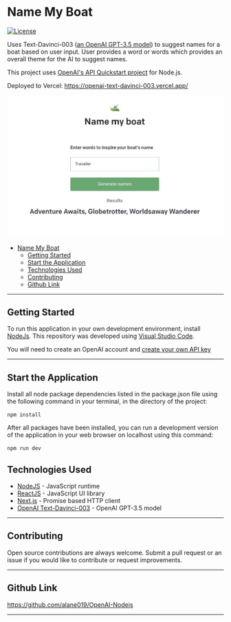 
# Name My Boat
[![License](https://img.shields.io/badge/license-MIT-blue.svg)](/LICENSE)

Uses Text-Davinci-003 ([an OpenAI GPT-3.5 model](https://platform.openai.com/docs/models/gpt-3-5)) to suggest names for a boat based on user input. User provides a word or words which provides an overall theme for the AI to suggest names. 

This project uses [OpenAI's API Quickstart project](https://github.com/openai/openai-quickstart-node) for Node.js. 

Deployed to Vercel: 
https://openai-text-davinci-003.vercel.app/

![App Screenshot](./public/screenshot.jpg)

- [Name My Boat](#name-my-boat)
  - [Getting Started ](#getting-started-)
  - [Start the Application  ](#start-the-application--)
  - [Technologies Used  ](#technologies-used--)
  - [Contributing ](#contributing-)
  - [Github Link  ](#github-link--)

---

##  Getting Started <a name = "environment_setup"></a>

  To run this application in your own development environment, install [NodeJs](https://nodejs.org/). This repository was developed using [Visual Studio Code](https://code.visualstudio.com/).
  
  You will need to create an OpenAI account and [create your own API key](https://platform.openai.com/account/api-keys)

----
## Start the Application  <a name = "start"></a>

 Install all node package dependencies listed in the package.json file using the following command in your terminal, in the directory of the project:

```
npm install
```

After all packages have been installed, you can run a development version of the application in your web browser on localhost using this command:

```
npm run dev
```

##  Technologies Used  <a name = "tech_stack"></a>
- [NodeJS](https://nodejs.org/) -  JavaScript runtime
- [ReactJS](https://reactjs.org/) - JavaScript UI library
- [Next.js](https://nextjs.org/) - Promise based HTTP client
- [OpenAI Text-Davinci-003](https://platform.openai.com/docs/models/gpt-3-5) - OpenAI GPT-3.5 model

----------------
##  Contributing <a name = "contributing"></a>

Open source contributions are always welcome. Submit a pull request or an issue if you would like to contribute or request improvements.

----------- 
## Github Link <a name = "#github_link"> </a>
[ https://github.com/alane019/OpenAI-Nodejs ](https://github.com/alane019/OpenAI-Nodejs)


--------------
